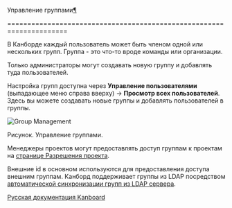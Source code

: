 Управление группами[¶](#groups-management "Ссылка на этот заголовок")

=====================================================================



В Канборде каждый пользователь может быть членом одной или нескольких групп. Группа - это что-то вроде команды или организации.



Только администраторы могут создавать новую группу и добавлять туда пользователей.



Настройка групп доступна через **Управление пользователями** (выпадающее меню справа вверху) -\> **Просмотр всех пользователей**. Здесь вы можете создавать новые группы и добавлять пользователей в группы.



![Group Management](screenshots/groups-management.png)



Рисунок. Управление группами.



Менеджеры проектов могут предоставлять доступ группам к проектам на [странице Разрешения проекта](project-permissions.markdown).



Внешние id в основном используются для предоставления доступа внешним группам. Канборд поддерживает группы из LDAP посредством [автоматической синхронизации групп из LDAP сервера](ldap-group-sync.markdown).



 



 



 



 



 



 



[Русская документация Kanboard](http://kanboard.ru/doc/)

